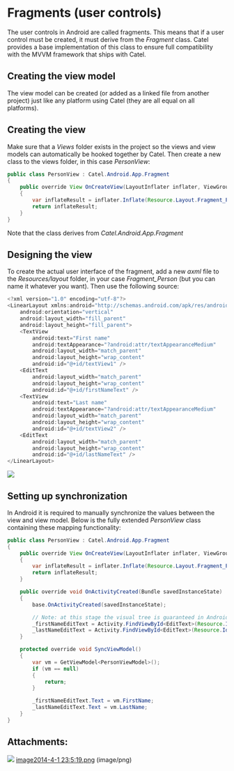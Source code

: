 # Fragments (user controls)

The user controls in Android are called fragments. This means that if a user control must be created, it must derive from the *Fragment* class. Catel provides a base implementation of this class to ensure full compatibility with the MVVM framework that ships with Catel.

## Creating the view model

The view model can be created (or added as a linked file from another project) just like any platform using Catel (they are all equal on all platforms).

## Creating the view

Make sure that a *Views* folder exists in the project so the views and view models can automatically be hooked together by Catel. Then create a new class to the views folder, in this case *PersonView*:

``` {.java data-syntaxhighlighter-params="brush: java; gutter: false; theme: Confluence" data-theme="Confluence" style="brush: java; gutter: false; theme: Confluence"}
public class PersonView : Catel.Android.App.Fragment
{
    public override View OnCreateView(LayoutInflater inflater, ViewGroup container, Bundle savedInstanceState)
    {
        var inflateResult = inflater.Inflate(Resource.Layout.Fragment_Person, container, false);
        return inflateResult;
    }
}
```

Note that the class derives from *Catel.Android.App.Fragment*

## Designing the view

To create the actual user interface of the fragment, add a new *axml* file to the *Resources/layout* folder, in your case *Fragment\_Person* (but you can name it whatever you want). Then use the following source:

``` {.java data-syntaxhighlighter-params="brush: java; gutter: false; theme: Confluence" data-theme="Confluence" style="brush: java; gutter: false; theme: Confluence"}
<?xml version="1.0" encoding="utf-8"?>
<LinearLayout xmlns:android="http://schemas.android.com/apk/res/android"
    android:orientation="vertical"
    android:layout_width="fill_parent"
    android:layout_height="fill_parent">
    <TextView
        android:text="First name"
        android:textAppearance="?android:attr/textAppearanceMedium"
        android:layout_width="match_parent"
        android:layout_height="wrap_content"
        android:id="@+id/textView1" />
    <EditText
        android:layout_width="match_parent"
        android:layout_height="wrap_content"
        android:id="@+id/firstNameText" />
    <TextView
        android:text="Last name"
        android:textAppearance="?android:attr/textAppearanceMedium"
        android:layout_width="match_parent"
        android:layout_height="wrap_content"
        android:id="@+id/textView2" />
    <EditText
        android:layout_width="match_parent"
        android:layout_height="wrap_content"
        android:id="@+id/lastNameText" />
</LinearLayout>
```

![](attachments/25329685/25559041.png?width=350)

## Setting up synchronization

In Android it is required to manually synchronize the values between the view and view model. Below is the fully extended *PersonView* class containing these mapping functionality:

``` {.java data-syntaxhighlighter-params="brush: java; gutter: false; theme: Confluence" data-theme="Confluence" style="brush: java; gutter: false; theme: Confluence"}
public class PersonView : Catel.Android.App.Fragment
{
    public override View OnCreateView(LayoutInflater inflater, ViewGroup container, Bundle savedInstanceState)
    {
        var inflateResult = inflater.Inflate(Resource.Layout.Fragment_Person, container, false);
        return inflateResult;
    }

    public override void OnActivityCreated(Bundle savedInstanceState)
    {
        base.OnActivityCreated(savedInstanceState);

        // Note: at this stage the visual tree is guaranteed in Android
        _firstNameEditText = Activity.FindViewById<EditText>(Resource.Id.firstNameText);
        _lastNameEditText = Activity.FindViewById<EditText>(Resource.Id.lastNameText);
    }

    protected override void SyncViewModel()
    {
        var vm = GetViewModel<PersonViewModel>();
        if (vm == null)
        {
            return;
        }

        _firstNameEditText.Text = vm.FirstName;
        _lastNameEditText.Text = vm.LastName;
    }
}
```

## Attachments:

![](images/icons/bullet_blue.gif) [image2014-4-1 23:5:19.png](attachments/25329685/25559041.png) (image/png)

